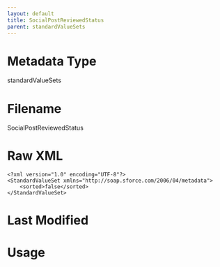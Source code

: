 ```yaml
---
layout: default
title: SocialPostReviewedStatus
parent: standardValueSets
---
```

# Metadata Type
standardValueSets


# Filename 
SocialPostReviewedStatus


# Raw XML
```
<?xml version="1.0" encoding="UTF-8"?>
<StandardValueSet xmlns="http://soap.sforce.com/2006/04/metadata">
    <sorted>false</sorted>
</StandardValueSet>
```


# Last Modified


# Usage
